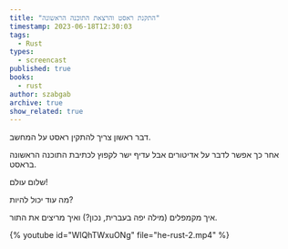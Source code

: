 ```yaml
---
title: "התקנת ראסט והרצאת התוכנה הראשונה"
timestamp: 2023-06-18T12:30:03
tags:
  - Rust
types:
  - screencast
published: true
books:
  - rust
author: szabgab
archive: true
show_related: true
---
```



דבר ראשון צריך להתקין ראסט על המחשב.

אחר כך אפשר לדבר על אדיטורים אבל עדיף ישר לקפוץ לכתיבת התוכנה הראשונה בראסט.

שלום עולם!

מה עוד יכול להיות?

איך מקמפלים (מילה יפה בעברית, נכון?) ואיך מריצים את התור.


{% youtube id="WlQhTWxuONg" file="he-rust-2.mp4" %}
